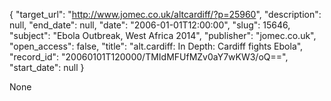 {
  "target_url": "http://www.jomec.co.uk/altcardiff/?p=25960", 
  "description": null, 
  "end_date": null, 
  "date": "2006-01-01T12:00:00", 
  "slug": 15646, 
  "subject": "Ebola Outbreak, West Africa 2014", 
  "publisher": "jomec.co.uk", 
  "open_access": false, 
  "title": "alt.cardiff: In Depth: Cardiff fights Ebola", 
  "record_id": "20060101T120000/TMIdMFUfMZv0aY7wKW3/oQ==", 
  "start_date": null
}

None